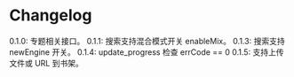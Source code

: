 # Changelog

0.1.0: 专题相关接口。
0.1.1: 搜索支持混合模式开关 enableMix。
0.1.3: 搜索支持 newEngine 开关。
0.1.4: update_progress 检查 errCode == 0
0.1.5: 支持上传文件或 URL 到书架。

